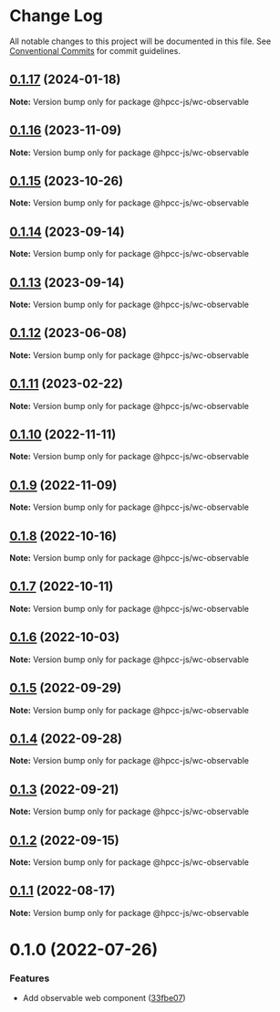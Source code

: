 # Change Log

All notable changes to this project will be documented in this file.
See [Conventional Commits](https://conventionalcommits.org) for commit guidelines.

## [0.1.17](https://github.com/hpcc-systems/Visualization/compare/@hpcc-js/wc-observable@0.1.16...@hpcc-js/wc-observable@0.1.17) (2024-01-18)

**Note:** Version bump only for package @hpcc-js/wc-observable






## [0.1.16](https://github.com/hpcc-systems/Visualization/compare/@hpcc-js/wc-observable@0.1.15...@hpcc-js/wc-observable@0.1.16) (2023-11-09)

**Note:** Version bump only for package @hpcc-js/wc-observable






## [0.1.15](https://github.com/hpcc-systems/Visualization/compare/@hpcc-js/wc-observable@0.1.14...@hpcc-js/wc-observable@0.1.15) (2023-10-26)

**Note:** Version bump only for package @hpcc-js/wc-observable





## [0.1.14](https://github.com/hpcc-systems/Visualization/compare/@hpcc-js/wc-observable@0.1.13...@hpcc-js/wc-observable@0.1.14) (2023-09-14)

**Note:** Version bump only for package @hpcc-js/wc-observable





## [0.1.13](https://github.com/hpcc-systems/Visualization/compare/@hpcc-js/wc-observable@0.1.12...@hpcc-js/wc-observable@0.1.13) (2023-09-14)

**Note:** Version bump only for package @hpcc-js/wc-observable





## [0.1.12](https://github.com/hpcc-systems/Visualization/compare/@hpcc-js/wc-observable@0.1.11...@hpcc-js/wc-observable@0.1.12) (2023-06-08)

**Note:** Version bump only for package @hpcc-js/wc-observable





## [0.1.11](https://github.com/hpcc-systems/Visualization/compare/@hpcc-js/wc-observable@0.1.10...@hpcc-js/wc-observable@0.1.11) (2023-02-22)

**Note:** Version bump only for package @hpcc-js/wc-observable





## [0.1.10](https://github.com/hpcc-systems/Visualization/compare/@hpcc-js/wc-observable@0.1.9...@hpcc-js/wc-observable@0.1.10) (2022-11-11)

**Note:** Version bump only for package @hpcc-js/wc-observable






## [0.1.9](https://github.com/hpcc-systems/Visualization/compare/@hpcc-js/wc-observable@0.1.8...@hpcc-js/wc-observable@0.1.9) (2022-11-09)

**Note:** Version bump only for package @hpcc-js/wc-observable





## [0.1.8](https://github.com/hpcc-systems/Visualization/compare/@hpcc-js/wc-observable@0.1.7...@hpcc-js/wc-observable@0.1.8) (2022-10-16)

**Note:** Version bump only for package @hpcc-js/wc-observable






## [0.1.7](https://github.com/hpcc-systems/Visualization/compare/@hpcc-js/wc-observable@0.1.6...@hpcc-js/wc-observable@0.1.7) (2022-10-11)

**Note:** Version bump only for package @hpcc-js/wc-observable





## [0.1.6](https://github.com/hpcc-systems/Visualization/compare/@hpcc-js/wc-observable@0.1.5...@hpcc-js/wc-observable@0.1.6) (2022-10-03)

**Note:** Version bump only for package @hpcc-js/wc-observable





## [0.1.5](https://github.com/hpcc-systems/Visualization/compare/@hpcc-js/wc-observable@0.1.4...@hpcc-js/wc-observable@0.1.5) (2022-09-29)

**Note:** Version bump only for package @hpcc-js/wc-observable





## [0.1.4](https://github.com/hpcc-systems/Visualization/compare/@hpcc-js/wc-observable@0.1.3...@hpcc-js/wc-observable@0.1.4) (2022-09-28)

**Note:** Version bump only for package @hpcc-js/wc-observable





## [0.1.3](https://github.com/hpcc-systems/Visualization/compare/@hpcc-js/wc-observable@0.1.2...@hpcc-js/wc-observable@0.1.3) (2022-09-21)

**Note:** Version bump only for package @hpcc-js/wc-observable





## [0.1.2](https://github.com/hpcc-systems/Visualization/compare/@hpcc-js/wc-observable@0.1.1...@hpcc-js/wc-observable@0.1.2) (2022-09-15)

**Note:** Version bump only for package @hpcc-js/wc-observable





## [0.1.1](https://github.com/hpcc-systems/Visualization/compare/@hpcc-js/wc-observable@0.1.0...@hpcc-js/wc-observable@0.1.1) (2022-08-17)

**Note:** Version bump only for package @hpcc-js/wc-observable





# 0.1.0 (2022-07-26)


### Features

*  Add observable web component ([33fbe07](https://github.com/hpcc-systems/Visualization/commit/33fbe07eb8a5deeabd98467b1bce1fcda0d2dbab))
